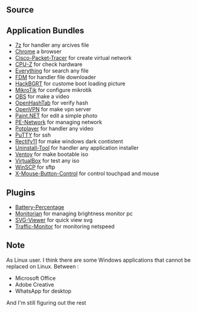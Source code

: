 ﻿## Source

## Application Bundles

- [7z](https://www.7-zip.org/download.html) for handler any arcives file
- [Chrome](https://www.google.com/intl/en/chrome/) a browser
- [Cisco-Packet-Tracer](https://mangaaz.net/download-packet-tracer/) for create virtual network
- [CPU-Z](https://www.cpuid.com/softwares/cpu-z.html) for check hardware
- [Everything](https://www.voidtools.com/downloads/) for search any file
- [FDM](https://www.freedownloadmanager.org/) for handler file downloader
- [HackBGRT](https://github.com/Metabolix/HackBGRT) for custome boot loading picture
- [MikroTik](https://mikrotik.com/download) for configure mikrotik
- [OBS](https://obsproject.com/) for make a video
- [OpenHashTab](https://github.com/namazso/OpenHashTab) for verify hash
- [OpenVPN](https://openvpn.net/community-downloads/) for make vpn server
- [Paint.NET](https://www.getpaint.net/download.html) for edit a simple photo
- [PE-Network](https://www.penetworkmanager.de/) for managing network
- [Potplayer](https://potplayer.daum.net/) for handler any video
- [PuTTY](https://www.putty.org/) for ssh
- [Rectify11](https://github.com/Rectify11/Installer) for make windows dark contistent
- [Uninstall-Tool](https://crystalidea.com/uninstall-tool/download) for handler any application installer
- [Ventoy](https://www.ventoy.net/en/download.html) for make bootable iso
- [VirtualBox](https://www.virtualbox.org/wiki/Downloads) for test any iso
- [WinSCP](https://winscp.net/eng/download.php) for sftp
- [X-Mouse-Button-Control](https://www.highrez.co.uk/downloads/xmousebuttoncontrol.htm) for control touchpad and mouse

## Plugins
- [Battery-Percentage](https://apps.microsoft.com/detail/9n3hdtncf6z8?hl=en-US&gl=US)
- [Monitorian](https://github.com/emoacht/Monitorian) for managing brightness monitor pc
- [SVG-Viewer](https://github.com/tibold/svg-explorer-extension) for quick view svg
- [Traffic-Monitor](https://github.com/zhongyang219/TrafficMonitor) for monitoring netspeed

## Note

As Linux user. I think there are some Windows applications that cannot be replaced on Linux. Between :

- Microsoft Office
- Adobe Creative
- WhatsApp for desktop

And I'm still figuring out the rest
